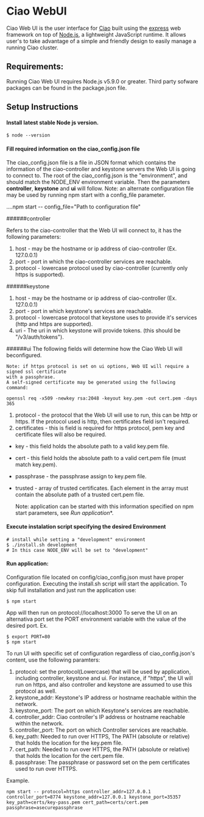 # Ciao WebUI

Ciao Web UI is the user interface for [Ciao](https://github.com/01org/ciao)
built using the [express](http://expressjs.com/) web framework on top of
[Node.js](https://nodejs.org/en/), a lightweight JavaScript runtime.
It allows user's to take advantage of a simple and friendly design to
easily manage a running Ciao cluster.

## Requirements:

Running Ciao Web UI requires Node.js v5.9.0 or greater.
Third party sofware packages can be found in the package.json file.


## Setup Instructions

#### Install latest stable Node js version.

    $ node --version
    
#### Fill required information on the ciao_config.json file

The ciao_config.json file is a file in JSON format which contains the
information of the ciao-controller and keystone servers the Web UI is
going to connect to.
The root of the ciao_config.json is the "environment", and should match
the NODE_ENV environment variable. Then the parameters **controller**,
**keystone** and **ui** will follow.
Note: an alternate configuration file may be used by running npm start with a
config_file parameter.

....npm start -- config_file="Path to configuration file"

######controller

Refers to the ciao-controller that the Web UI will connect to, it has the following parameters:
1. host - may be the hostname or ip address of ciao-controller (Ex. 127.0.0.1)
2. port - port in which the ciao-controller services are reachable.
3. protocol - lowercase protocol used by ciao-controller (currently only https is supported).

######keystone
1. host - may be the hostname or ip address of ciao-controller (Ex. 127.0.0.1)
2. port - port in which keystone's services are reachable.
3. protocol - lowercase protocol that keystone uses to provide it's services (http and https are supported).
4. uri - The uri in which keystone will provide tokens. (this should be "/v3/auth/tokens").

######ui
The following fields will determine how the Ciao Web UI will beconfigured.

    Note: if https protocol is set on ui options, Web UI will require a signed ssl certificate
    with a passphrase.
    A self-signed certificate may be generated using the following command:
    
    openssl req -x509 -newkey rsa:2048 -keyout key.pem -out cert.pem -days 365
    
    

1. protocol - the protocol that the Web UI will use to run, this can be http or https. 
   If the protocol used is http, then certificates field isn't required.
2. certificates - this is field is required for https protocol, pem key and certificate files will also be required.
  * key - this field holds the absolute path to a valid key.pem file.
  * cert - this field holds the absolute path to a valid cert.pem file (must match key.pem).
  * passphrase - the passphrase assign to key.pem file.
  * trusted - array of trusted certificates. Each element in the array must contain the absolute path of a trusted cert.pem file.

    Note: application can be started with this information specified on npm start parameters, see *Run application**.

#### Execute instalation script specifying the desired Environment

    # install while setting a "development" environment
    $ ./install.sh development
    # In this case NODE_ENV will be set to "development"

#### Run application:

Configuration file located on config/ciao_config.json must have proper configuration.
Executing the install.sh script will start the application.
To skip full installation and just run the application use:

    $ npm start

App will then run on protocol://localhost:3000
To serve the UI on an alternativa port set the PORT environment variable with the value of the desired port.
Ex.

    $ export PORT=80
    $ npm start

To run UI with specific set of configuration regardless of ciao_config.json's content, use the following paramters:

1. protocol: set the protocol(Lowercase) that will be used by application, including controller, keystone and ui. For instance, if "https", the UI will run on https, and also controller and keystone are assumed to use this protocol as well.
2. keystone_addr: Keystone's IP address or hostname reachable within the network.
3. keystone_port: The port on which Kesytone's services are reachable.
4. controller_addr: Ciao controller's IP address or hostname reachable within the network.
5. controller_port: The port on which Controller services are reachable.
6. key_path: Needed to run over HTTPS, The PATH (absolute or relative) that holds the location for the key.pem file.
7. cert_path: Needed to run over HTTPS, the PATH (absolute or relative) that holds the location for the cert.pem file.
8. passphrase: The passphrase or password set on the pem certificates used to run over HTTPS.

Example.

    npm start -- protocol=https controller_addr=127.0.0.1 controller_port=8774 keystone_addr=127.0.0.1 keystone_port=35357 key_path=certs/key-pass.pem cert_path=certs/cert.pem passphrase=asecurepassphrase     

